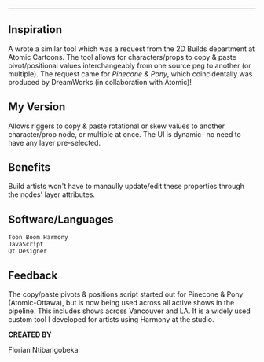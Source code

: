 ---
## Inspiration

A wrote a similar tool which was a request from the 2D Builds department at Atomic Cartoons. The tool allows for characters/props to copy & paste pivot/positional values interchangeably from one source peg to another (or multiple). The request came for <i>Pinecone & Pony</i>, which coincidentally was produced by DreamWorks (in collaboration with Atomic)!

## My Version

Allows riggers to copy & paste rotational or skew values to another character/prop node, or multiple at once. The UI is dynamic- no need to have any layer pre-selected.

## Benefits

Build artists won't have to manaully update/edit these properties through the nodes' layer attributes.

## Software/Languages

```
Toon Boom Harmony
JavaScript
Qt Designer
```

## Feedback

The copy/paste pivots & positions script started out for Pinecone & Pony (Atomic-Ottawa), but is now being used across all active shows in the pipeline.
This includes shows across Vancouver and LA. It is a widely used custom tool I developed for artists using Harmony at the studio.



<b>CREATED BY</b>

Florian Ntibarigobeka
